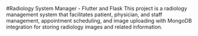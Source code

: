 #Radiology System Manager - Flutter and Flask
This project is a radiology management system that facilitates patient, physician, and staff management, appointment scheduling, and image uploading with MongoDB integration for storing radiology images and related information.
